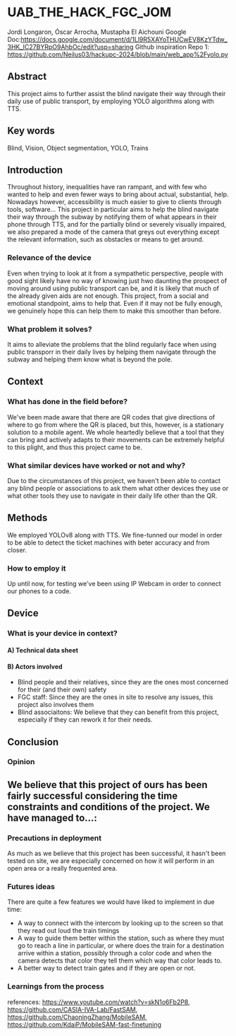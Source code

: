 # UAB_THE_HACK_FGC_JOM
Jordi Longaron, Óscar Arrocha, Mustapha El Aichouni
Google Doc:https://docs.google.com/document/d/1Ll9R5XAYoTHUCwEV8KzYTdw_3HK_IC27BYRpO9AhbOc/edit?usp=sharing
Github inspiration Repo 1: https://github.com/Neilus03/hackupc-2024/blob/main/web_app%2Fyolo.py 
## Abstract
This project aims to further assist the blind navigate their way through their daily use of public transport, by employing YOLO algorithms along with TTS. 
## Key words
Blind, Vision, Object segmentation, YOLO, Trains
## Introduction
Throughout history, inequalities have ran rampant, and with few who wanted to help and even fewer ways to bring about actual, substantial, help. Nowadays however, accessibility is much easier to give to clients through tools, software... This project in particular aims to help the blind navigate their way through the subway by notifying them of what appears in their phone through TTS, and for the partially blind or severely visually impaired, we also prepared a mode of the camera that greys out everything except the relevant information, such as obstacles or means to get around.

### Relevance of the device
Even when trying to look at it from a sympathetic perspective, people with good sight likely have no way of knowing just hwo daunting the prospect of moving around using public transport can be, and it is likely that much of the already given aids are not enough. This project, from a social and emotional standpoint, aims to help that. Even if it may not be fully enough, we genuinely hope this can help them to make this smoother than before. 
### What problem it solves?
It aims to alleviate the problems that the blind regularly face when using public transporr in their daily lives by helping them navigate through the subway and helping them know what is beyond the pole.  
## Context
### What has done in the field before? 
We've been made aware that there are QR codes that give directions of where to go from where the QR is placed, but this, however, is a stationary solution to a mobile agent. We whole heartedly believe that a tool that they can bring and actively adapts to their movements can be extremely helpful to this plight, and thus this project came to be. 
### What similar devices have worked or not and why?
Due to the circumstances of this project, we haven't been able to contact any blind people or associations to ask them what other devices they use or what other  tools they use to navigate in their daily life other than the QR.
## Methods
We employed YOLOv8 along with TTS. We fine-tunned our model in order to be able to detect the ticket machines with beter accuracy and from closer. 

### How to employ it
Up until now, for testing we've been using IP Webcam in order to connect our phones to a code.

## Device

### What is your device in context?

#### A) Technical data sheet

#### B) Actors involved
- Blind people and their relatives, since they are the ones most concerned for their (and their own) safety
- FGC staff: Since they are the ones in site to resolve any issues, this project also involves them
- Blind associaitons: We believe that they can benefit from this project, especially if they can rework it for their needs.  
## Conclusion
### Opinion
We believe that this project of ours has been fairly successful considering the time constraints and conditions of the project. We have managed to...:
- 
### Precautions in deployment
As much as we believe that this project has been successful, it hasn't been tested on site, we are especially concerned on how it will perform in an open area or a really frequented area. 
### Futures ideas
There are quite a few features we would have liked to implement in due time: 
- A way to connect with the intercom by looking up to the screen so that they read out loud the train timings
- A way to guide them better within the station, such as where they must go to reach a line in particular, or where does the train for a destination arrive within a station, possibly through a color code and when the camera detects that color they tell them which way that color leads to.
- A better way to detect train gates and if they are open or not. 

### Learnings from the process

references:
https://www.youtube.com/watch?v=skN1o6Fb2P8,
https://github.com/CASIA-IVA-Lab/FastSAM,
https://github.com/ChaoningZhang/MobileSAM,
https://github.com/KdaiP/MobileSAM-fast-finetuning

